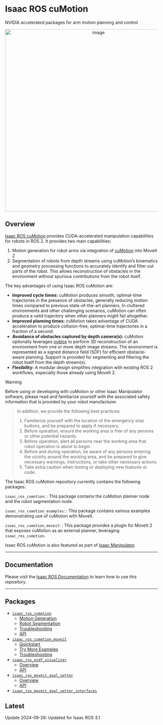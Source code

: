 # Isaac ROS cuMotion

NVIDIA accelerated packages for arm motion planning and control

<div align="center"><a class="reference internal image-reference" href="https://media.githubusercontent.com/media/NVIDIA-ISAAC-ROS/.github/main/resources/isaac_ros_docs/repositories_and_packages/isaac_ros_cumotion/cumotion_ur10_demo.gif/"><img alt="image" src="https://media.githubusercontent.com/media/NVIDIA-ISAAC-ROS/.github/main/resources/isaac_ros_docs/repositories_and_packages/isaac_ros_cumotion/cumotion_ur10_demo.gif/" width="600px"/></a></div>

## Overview

[Isaac ROS cuMotion](https://github.com/NVIDIA-ISAAC-ROS/isaac_ros_cumotion) provides CUDA-accelerated manipulation
capabilities for robots in ROS 2.  It provides two main capabilities:

1. Motion generation for robot arms via integration of [cuMotion](https://nvidia-isaac-ros.github.io/concepts/manipulation/index.html#concept-cumotion)
   into MoveIt 2
2. Segmentation of robots from depth streams using cuMotion’s kinematics and geometry
   processing functions to accurately identify and filter out parts of the robot.
   This allows reconstruction of obstacles in the environment without spurious contributions
   from the robot itself.

The key advantages of using Isaac ROS cuMotion are:

* **Improved cycle times:** cuMotion produces smooth, optimal-time trajectories in the
  presence of obstacles, generally reducing motion times compared to previous
  state-of-the-art planners.  In cluttered environments and other challenging scenarios,
  cuMotion can often produce a valid trajectory when other planners might fail altogether.
* **Improved planning times:** cuMotion takes advantage of CUDA acceleration to produce
  collision-free, optimal-time trajectories in a fraction of a second.
* **Avoidance of obstacles captured by depth camera(s):** cuMotion optionally leverages
  [nvblox](https://nvidia-isaac-ros.github.io/repositories_and_packages/isaac_ros_nvblox/index.html) to perform 3D reconstruction of an environment from one or more depth image
  streams.  The environment is represented as a signed distance field (SDF) for
  efficient obstacle-aware planning.  Support is provided for segmenting and filtering
  the robot itself from the depth stream(s).
* **Flexibility:** A modular design simplifies integration with existing ROS 2 workflows,
  especially those already using MoveIt 2.

> [!Warning]
> Before using or developing with cuMotion or other Isaac Manipulator software, please read and
> familiarize yourself with the associated safety information that is provided by your robot
> manufacturer.

> In addition, we provide the following best practices:

> 1. Familiarize yourself with the location of the emergency stop buttons, and be prepared to apply if necessary.
> 2. Before operation, ensure the working area is free of any persons or other potential hazards.
> 3. Before operation, alert all persons near the working area that robot operation is about to begin.
> 4. Before and during operation, be aware of any persons entering the vicinity around the working area,
>    and be prepared to give necessary warnings, instructions, or take other necessary actions.
> 5. Take extra caution when testing or deploying new features or code.

The Isaac ROS cuMotion repository currently contains the following packages:

`isaac_ros_cumotion`:
: This package contains the cuMotion planner node and the robot segmentation node.

`isaac_ros_cumotion_examples`:
: This package contains various examples demonstrating use of cuMotion with MoveIt.

`isaac_ros_cumotion_moveit`:
: This package provides a plugin for MoveIt 2 that exposes cuMotion as an external planner, leveraging `isaac_ros_cumotion`.

Isaac ROS cuMotion is also featured as part of [Isaac Manipulator](https://nvidia-isaac-ros.github.io/reference_workflows/isaac_manipulator/index.html).

---

## Documentation

Please visit the [Isaac ROS Documentation](https://nvidia-isaac-ros.github.io/repositories_and_packages/isaac_ros_cumotion/index.html) to learn how to use this repository.

---

## Packages

* [`isaac_ros_cumotion`](https://nvidia-isaac-ros.github.io/repositories_and_packages/isaac_ros_cumotion/isaac_ros_cumotion/index.html)
  * [Motion Generation](https://nvidia-isaac-ros.github.io/repositories_and_packages/isaac_ros_cumotion/isaac_ros_cumotion/index.html#motion-generation)
  * [Robot Segmentation](https://nvidia-isaac-ros.github.io/repositories_and_packages/isaac_ros_cumotion/isaac_ros_cumotion/index.html#robot-segmentation)
  * [Troubleshooting](https://nvidia-isaac-ros.github.io/repositories_and_packages/isaac_ros_cumotion/isaac_ros_cumotion/index.html#troubleshooting)
  * [API](https://nvidia-isaac-ros.github.io/repositories_and_packages/isaac_ros_cumotion/isaac_ros_cumotion/index.html#api)
* [`isaac_ros_cumotion_moveit`](https://nvidia-isaac-ros.github.io/repositories_and_packages/isaac_ros_cumotion/isaac_ros_cumotion_moveit/index.html)
  * [Quickstart](https://nvidia-isaac-ros.github.io/repositories_and_packages/isaac_ros_cumotion/isaac_ros_cumotion_moveit/index.html#quickstart)
  * [Try More Examples](https://nvidia-isaac-ros.github.io/repositories_and_packages/isaac_ros_cumotion/isaac_ros_cumotion_moveit/index.html#try-more-examples)
  * [Troubleshooting](https://nvidia-isaac-ros.github.io/repositories_and_packages/isaac_ros_cumotion/isaac_ros_cumotion_moveit/index.html#troubleshooting)
* [`isaac_ros_esdf_visualizer`](https://nvidia-isaac-ros.github.io/repositories_and_packages/isaac_ros_cumotion/isaac_ros_esdf_visualizer/index.html)
  * [Overview](https://nvidia-isaac-ros.github.io/repositories_and_packages/isaac_ros_cumotion/isaac_ros_esdf_visualizer/index.html#overview)
  * [API](https://nvidia-isaac-ros.github.io/repositories_and_packages/isaac_ros_cumotion/isaac_ros_esdf_visualizer/index.html#api)
* [`isaac_ros_moveit_goal_setter`](https://nvidia-isaac-ros.github.io/repositories_and_packages/isaac_ros_cumotion/isaac_ros_moveit_goal_setter/index.html)
  * [Overview](https://nvidia-isaac-ros.github.io/repositories_and_packages/isaac_ros_cumotion/isaac_ros_moveit_goal_setter/index.html#overview)
  * [API](https://nvidia-isaac-ros.github.io/repositories_and_packages/isaac_ros_cumotion/isaac_ros_moveit_goal_setter/index.html#api)
* [`isaac_ros_moveit_goal_setter_interfaces`](https://nvidia-isaac-ros.github.io/repositories_and_packages/isaac_ros_cumotion/isaac_ros_moveit_goal_setter_interfaces/index.html)

## Latest

Update 2024-09-26: Updated for Isaac ROS 3.1
